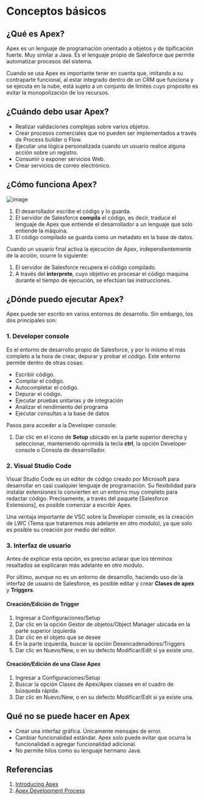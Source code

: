 # Conceptos básicos

## ¿Qué es Apex?

Apex es un lenguaje de programación orientado a objetos y de tipificación fuerte. Muy similar a Java. 
Es el lenguaje propio de Salesforce que permite automatizar procesos del sistema.

Cuando se usa Apex es importante tener en cuenta que, imitando a su contraparte funcional, al estar integrado dentro de un CRM que funciona y se ejecuta en
la nube, está sujeto a un conjunto de limites cuyo proposito es evitar la monopolización de los recursos. 

## ¿Cuándo debo usar Apex?

- Realizar validaciones complejas sobre varios objetos.
- Crear procesos comerciales que no pueden ser implementados a través de Process builder o Flow.
- Ejecutar una lógica personalizada cuando un usuario realice alguna acción sobre un registro. 
- Consumir o exponer servicios Web. 
- Crear servicios de correo electrónico.  

## ¿Cómo funciona Apex?

![image](https://user-images.githubusercontent.com/100179095/177459890-ccf0b760-e2ad-41a9-9cfa-886c4bffd30b.png)

1. El desarrollador escribe el código y lo guarda. 
2. El servidor de Salesforce **compila** el código, es decir, traduce el lenguaje de Apex que entiende el desarrollador a un lenguaje que solo entiende la máquina.  
3. El código compilado se guarda como un metadato en la base de datos. 

Cuando un usuario final activa la ejecución de Apex, independientemente de la acción, ocurre lo siguiente:

1. El servidor de Salesforce recupera el código compilado.
2. A través del **interprete**, cuyo objetivo es procesar el código maquina durante el tiempo de ejecución, se efectúan las instrucciones.  

## ¿Dónde puedo ejecutar Apex?

Apex puede ser escrito en varios entornos de desarrollo. Sin embargo, los dos principales son: 

### 1. Developer console

Es el entorno de desarrollo propio de Salesforce, y por lo mismo el más completo a la hora de crear, depurar y probar el código. Este entorno permite dentro de otras cosas:

- Escribir código.
- Compilar el código.
- Autocompletar el código.
- Depurar el código.
- Ejecutar pruebas unitarias y de integración
- Analizar el rendimiento del programa
- Ejecutar consultas a la base de datos

Pasos para acceder a la Developer console:

1. Dar clic en el icono de **Setup** ubicado en la parte superior derecha y seleccionar, manteniendo oprimida la tecla **ctrl**, la opción Developer console o
Consola de desarrollador.  

### 2. Visual Studio Code

Visual Studio Code es un editor de código creado por Microsoft para desarrollar en casi cualquier lenguaje de programación. Su flexibilidad para instalar extensiones 
lo convierten en un entorno muy completo para redactar código. Precisamente, a través del paquete [Salesforce Extensions], es posible comenzar a escribir Apex.

Una ventaja importante de VSC sobre la Developer console, es la creación de LWC (Tema que trataremos más adelante en otro modulo), ya que solo es posible su creación por medio del editor. 

### 3. Interfaz de usuario

Antes de explicar esta opción, es preciso aclarar que los términos resaltados se explicaran más adelante en otro modulo. 

Por último, aunque no es un entorno de desarrollo, haciendo uso de la interfaz de usuario de Salesforce, es posible editar y crear **Clases de apex** y **Triggers**.

#### Creación/Edición de Trigger

1. Ingresar a Configuraciones/Setup
2. Dar clic en la opción Gestor de objetos/Object Manager ubicada en la parte superior izquierda
3. Dar clic en el objeto que se desee 
4. En la parte izquierda, buscar la opción Desencadenadores/Triggers  
5. Dar clic en Nuevo/New, o en su defecto Modificar/Edit si ya existe uno.

#### Creación/Edición de una Clase Apex

1. Ingresar a Configuraciones/Setup
2. Buscar la opción Clases de Apex/Apex classes en el cuadro de búsqueda rápida. 
5. Dar clic en Nuevo/New, o en su defecto Modificar/Edit si ya existe una.

## Qué no se puede hacer en Apex

- Crear una interfaz gráfica. Únicamente mensajes de error. 
- Cambiar funcionalidad estándar. Apex solo puede evitar que ocurra la funcionalidad o agregar funcionalidad adicional. 
- No permite hilos como su lenguaje hermano Java. 

## Referencias

1. [Introducing Apex](https://developer.salesforce.com/docs/atlas.en-us.apexcode.meta/apexcode/apex_intro.htm)
2. [Apex Development Process](https://developer.salesforce.com/docs/atlas.en-us.apexcode.meta/apexcode/apex_dev_process_chapter.htm)

